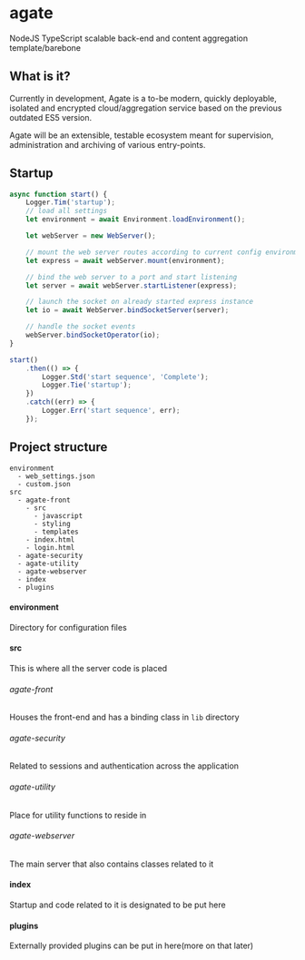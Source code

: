 # agate
NodeJS TypeScript scalable back-end and content aggregation template/barebone

## What is it?

Currently in development, Agate is a to-be modern, quickly deployable, isolated and encrypted cloud/aggregation service
based on the previous outdated ES5 version.

Agate will be an extensible, testable ecosystem meant for supervision, administration and archiving of various entry-points.

## Startup
```javascript
async function start() {
    Logger.Tim('startup');
    // load all settings
    let environment = await Environment.loadEnvironment();

    let webServer = new WebServer();

    // mount the web server routes according to current config environment
    let express = await webServer.mount(environment);

    // bind the web server to a port and start listening
    let server = await webServer.startListener(express);

    // launch the socket on already started express instance
    let io = await WebServer.bindSocketServer(server);

    // handle the socket events
    webServer.bindSocketOperator(io);
}

start()
    .then(() => {
        Logger.Std('start sequence', 'Complete');
        Logger.Tie('startup');
    })
    .catch((err) => {
        Logger.Err('start sequence', err);
    });
```

## Project structure

```
environment
  - web_settings.json
  - custom.json
src
  - agate-front
    - src
      - javascript
      - styling
      - templates
    - index.html
    - login.html
  - agate-security
  - agate-utility
  - agate-webserver
  - index
  - plugins
```
#### environment
Directory for configuration files
#### src
This is where all the server code is placed
###### agate-front
Houses the front-end and has a binding class in `lib` directory
###### agate-security
Related to sessions and authentication across the application
###### agate-utility
Place for utility functions to reside in
###### agate-webserver
The main server that also contains classes related to it
#### index
Startup and code related to it is designated to be put here
#### plugins
Externally provided plugins can be put in here(more on that later)
